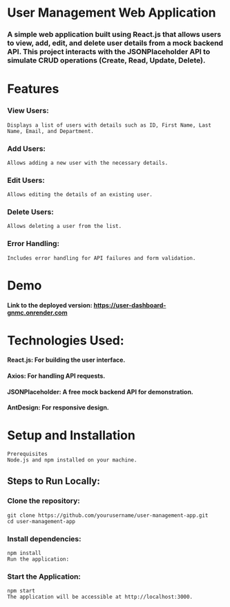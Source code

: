 # User Management Web Application
### A simple web application built using React.js that allows users to view, add, edit, and delete user details from a mock backend API. This project interacts with the JSONPlaceholder API to simulate CRUD operations (Create, Read, Update, Delete).

# Features
### View Users: 
    Displays a list of users with details such as ID, First Name, Last Name, Email, and Department.
### Add Users: 
    Allows adding a new user with the necessary details.
### Edit Users: 
    Allows editing the details of an existing user.
### Delete Users: 
    Allows deleting a user from the list.
### Error Handling: 
    Includes error handling for API failures and form validation.

# Demo
#### Link to the deployed version: https://user-dashboard-gnmc.onrender.com

# Technologies Used:
#### React.js: For building the user interface.
#### Axios: For handling API requests.
#### JSONPlaceholder: A free mock backend API for demonstration.
#### AntDesign: For responsive design.
# Setup and Installation
    Prerequisites
    Node.js and npm installed on your machine.
    
## Steps to Run Locally:
### Clone the repository:
    git clone https://github.com/yourusername/user-management-app.git
    cd user-management-app
    
### Install dependencies:
    npm install
    Run the application:

### Start the Application:
    npm start
    The application will be accessible at http://localhost:3000.
